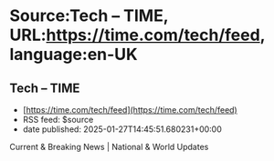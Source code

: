 # Source:Tech – TIME, URL:https://time.com/tech/feed, language:en-UK

## Tech – TIME
 - [https://time.com/tech/feed](https://time.com/tech/feed)
 - RSS feed: $source
 - date published: 2025-01-27T14:45:51.680231+00:00

Current & Breaking News | National & World Updates

